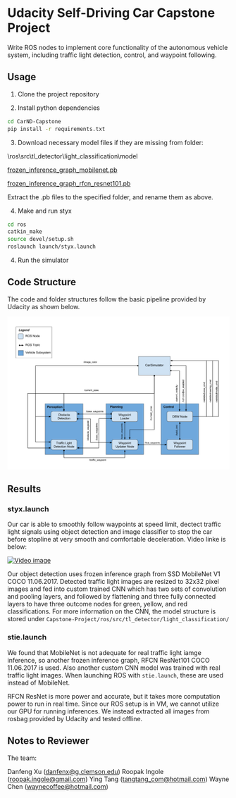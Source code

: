 # Udacity Self-Driving Car Capstone Project

Write ROS nodes to implement core functionality of the autonomous vehicle system, including traffic light detection, control, and waypoint following.

## Usage

1. Clone the project repository

2. Install python dependencies
```bash
cd CarND-Capstone
pip install -r requirements.txt
```

3. Download necessary model files if they are missing from folder:

\ros\src\tl_detector\light_classification\model

[frozen_inference_graph_mobilenet.pb](http://download.tensorflow.org/models/object_detection/ssd_mobilenet_v1_coco_11_06_2017.tar.gz)

[frozen_inference_graph_rfcn_resnet101.pb](http://download.tensorflow.org/models/object_detection/rfcn_resnet101_coco_11_06_2017.tar.gz)

Extract the .pb files to the specified folder, and rename them as above.

4. Make and run styx
```bash
cd ros
catkin_make
source devel/setup.sh
roslaunch launch/styx.launch
```
4. Run the simulator

## Code Structure

The code and folder structures follow the basic pipeline provided by Udacity as shown below.

![pipeline](imgs/pipeline.png)

## Results

### styx.launch

Our car is able to smoothly follow waypoints at speed limit, dectect traffic light signals using object detection and image classifier to stop the car before stopline at very smooth and comfortable deceleration.  Video linke is below:

[![Video image](http://img.youtube.com/vi/2w_00uRn1ec/0.jpg)](http://www.youtube.com/watch?v=2w_00uRn1ec)

Our object detection uses frozen inference graph from SSD MobileNet V1 COCO 11.06.2017.  Detected traffic light images are resized to 32x32 pixel images and fed into custom trained CNN which has two sets of convolution and pooling layers, and followed by flattening and three fully connected layers to have three outcome nodes for green, yellow, and red classifications.  For more information on the CNN, the model structure is stored under ```Capstone-Project/ros/src/tl_detector/light_classification/```

### stie.launch

We found that MobileNet is not adequate for real traffic light iamge inference, so another frozen inference graph, RFCN ResNet101 COCO 11.06.2017 is used.  Also another custom CNN model was trained with real traffic light images.  When launching ROS with ```stie.launch```, these are used instead of MobileNet.

RFCN ResNet is more power and accurate, but it takes more computation power to run in real time.  Since our ROS setup is in VM, we cannot utilize our GPU for running inferences.  We instead extracted all images from rosbag provided by Udacity and tested offline.

## Notes to Reviewer
The team:

Danfeng Xu (danfenx@g.clemson.edu)
Roopak Ingole (roopak.ingole@gmail.com)
Ying Tang (tangtang_com@hotmail.com)
Wayne Chen (waynecoffee@hotmail.com)
